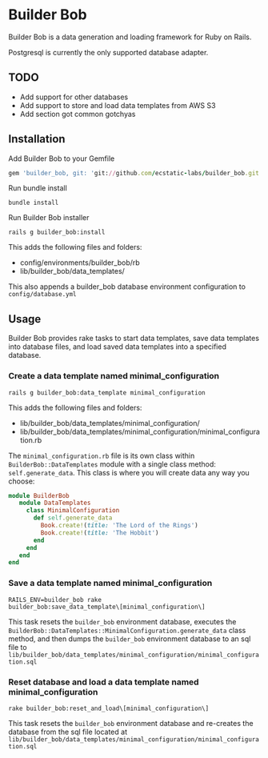 # Builder Bob

Builder Bob is a data generation and loading framework for Ruby on Rails.

Postgresql is currently the only supported database adapter.

## TODO
* Add support for other databases
* Add support to store and load data templates from AWS S3
* Add section got common gotchyas

## Installation

Add Builder Bob to your Gemfile
```ruby
gem 'builder_bob, git: 'git://github.com/ecstatic-labs/builder_bob.git'
```

Run bundle install
```
bundle install
```

Run Builder Bob installer
```
rails g builder_bob:install
```
This adds the following files and folders:
* config/environments/builder_bob/rb
* lib/builder_bob/data_templates/

This also appends a builder_bob database environment configuration to ```config/database.yml```

## Usage

Builder Bob provides rake tasks to start data templates, save data templates into database files, and load saved data templates into a specified database.

### Create a data template named minimal_configuration
```
rails g builder_bob:data_template minimal_configuration
```
This adds the following files and folders:
* lib/builder_bob/data_templates/minimal_configuration/
* lib/builder_bob/data_templates/minimal_configuration/minimal_configuration.rb

The ```minimal_configuration.rb``` file is its own class within
```BuilderBob::DataTemplates``` module with a single class method:
```self.generate_data```. This class is where you will create data any
way you choose:

```ruby
module BuilderBob
   module DataTemplates
     class MinimalConfiguration
       def self.generate_data
         Book.create!(title: 'The Lord of the Rings')
         Book.create!(title: 'The Hobbit')
       end
     end
   end
end
```

### Save a data template named minimal_configuration
```
RAILS_ENV=builder_bob rake
builder_bob:save_data_template\[minimal_configuration\]
```

This task resets the ```builder_bob``` environment database, executes the
```BuilderBob::DataTemplates::MinimalConfiguration.generate_data``` class
method, and then dumps the ```builder_bob``` environment database to an
sql file to
```lib/builder_bob/data_templates/minimal_configuration/minimal_configuration.sql```

### Reset database and load a data template named minimal_configuration
```
rake builder_bob:reset_and_load\[minimal_configuration\]
```

This task resets the ```builder_bob``` environment database and re-creates the database from the sql file located at ```lib/builder_bob/data_templates/minimal_configuration/minimal_configuration.sql```
